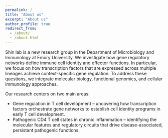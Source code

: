 ```yaml
---
permalink: /
title: "About us"
excerpt: "About us"
author_profile: true
redirect_from: 
  - /about/
  - /about.html
---
```


Shin lab is a new research group in the Department of Microbiology and Immunology at Emory University. We investigate how gene regulatory networks define immune cell identity and effector functions. In particular, we focus on how transcription factors that are expressed across multiple lineages achieve context-specific gene regulation. To address these questions, we integrate molecular biology, functional genomics, and cellular immunology approaches.

Our research centers on two main areas:
* Gene regulation in T cell development – uncovering how transcription factors orchestrate gene networks to establish cell identity programs in early T cell development.
* Pathogenic CD4 T cell states in chronic inflammation – identifying the molecular features and regulatory circuits that drive disease-associated, persistant pathogenic functions. 
